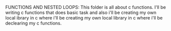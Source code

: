 FUNCTIONS AND NESTED LOOPS: This folder is all about c functions. I'll be writing c functions that does basic task and also i'll be creating my own local ibrary in c where i'll be creating my own local library in c where i'll be declearing my c functions.

